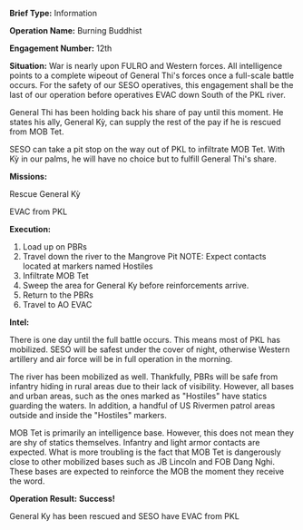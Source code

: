 __Brief Type:__ Information

__Operation Name:__ Burning Buddhist

__Engagement Number:__ 12th

__Situation:__ War is nearly upon FULRO and Western forces. All intelligence points to a complete wipeout of General Thi's forces once a full-scale battle occurs. For the safety of our SESO operatives, this engagement shall be the last of our operation before operatives EVAC down South of the PKL river.

General Thi has been holding back his share of pay until this moment. He states his ally, General Kỳ, can supply the rest of the pay if he is rescued from MOB Tet.

SESO can take a pit stop on the way out of PKL to infiltrate MOB Tet. With Kỳ in our palms, he will have no choice but to fulfill General Thi's share.

__Missions:__

Rescue General Kỳ

EVAC from PKL

__Execution:__
1. Load up  on PBRs
2. Travel down the river to the Mangrove Pit
NOTE: Expect contacts located at markers named Hostiles
3. Infiltrate MOB Tet
4. Sweep the area for General Ky before reinforcements arrive.
5. Return to the PBRs
6. Travel to AO EVAC

__Intel:__

There is one day until the full battle occurs. This means most of PKL has mobilized. SESO will be safest under the cover of night, otherwise Western artillery and air force will be in full operation in the morning.

The river has been mobilized as well. Thankfully, PBRs will be safe from infantry hiding in rural areas due to their lack of visibility. However, all bases and urban areas, such as the ones marked as "Hostiles" have statics guarding the waters. In addition, a handful of US Rivermen patrol areas outside and inside the "Hostiles" markers.

MOB Tet is primarily an intelligence base. However, this does not mean they are shy of statics themselves. Infantry and light armor contacts are expected. What is more troubling is the fact that MOB Tet is dangerously close to other mobilized bases such as JB Lincoln and FOB Dang Nghi. These bases are expected to reinforce the MOB the moment they receive the word.

__Operation Result:__ **Success!**

General Ky has been rescued and SESO have EVAC from PKL